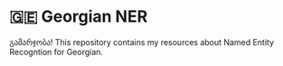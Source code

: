 # 🇬🇪 Georgian NER

გამარჯობა! This repository contains my resources about Named Entity Recogntion for Georgian.

